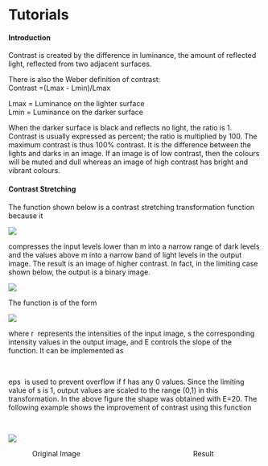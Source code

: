 # Tutorials

#### Introduction

Contrast is created by the difference in luminance, the amount of reflected light, reflected from two adjacent surfaces.

There is also the Weber definition of contrast:  
Contrast =(Lmax - Lmin)/Lmax

Lmax = Luminance on the lighter surface  
Lmin = Luminance on the darker surface

When the darker surface is black and reflects no light, the ratio is 1. Contrast is usually expressed as percent; the ratio is multiplied by 100. The maximum contrast is thus 100% contrast. It is the difference between the lights and darks in an image. If an image is of low contrast, then the colours will be muted and dull whereas an image of high contrast has bright and vibrant colours.

#### Contrast Stretching

The function shown below is a contrast stretching transformation function because it 

![][1]

compresses the input levels lower than m into a narrow range of dark levels and the values above m into a narrow band of light levels in the output image. The result is an image of higher contrast. In fact, in the limiting case shown below, the output is a binary image.

![][2]

The function is of the form

![][3]

where r  represents the intensities of the input image, s the corresponding intensity values in the output image, and E controls the slope of the function. It can be implemented as

 

eps  is used to prevent overflow if f has any 0 values. Since the limiting value of s is 1, output values are scaled to the range (0,1) in this transformation. In the above figure the shape was obtained with E=20. The following example shows the improvement of contrast using this function

 

![][4]

            Original Image                                                         Result

[1]: https://lh3.googleusercontent.com/pLDgbvErRpTpbdT7Th3xdjRmlUdfPqTcQFTTfukdWPARBDTzN6hn-QM2kRD4dU9Y2X0Z5oMj-a2N0IW2_H5eKLAaxYha0QUNrxt1Byy2c_mK46ORYW_T68gb
[2]: https://lh5.googleusercontent.com/mzhrSlHzuGtg-2C6h8yQGK68CqsLygO_zYT_Zxkj9Fmy-62oFsScw-yKmdU-gBaPezJi26uNuePosqZGTfuarpxqlOHxaYNPAsac6zbov0nQNRM4Pw9HYa1b
[3]: https://lh3.googleusercontent.com/TXRqDGw4Edsyj2fckpe_cy85YZc1_OhAPEURHndCxGE5HlAXccTPOKg0WmVi8BpY8U_qFWFIO5hIK-3uc4K_w63dk2629ekfvyklIAsTwohea0kaRK1DBBMd
[4]: https://lh6.googleusercontent.com/y-WPnDk682S26I2rYaAWqlpGFytQjivemoGvdvOdWzW-KoCh7t4XVmTPq1126ClkpDIbNDS7IKorFgyF8X5d8pVPI4ltwKK8juEYI-SJ4z25hyFd4uFLKXv7
